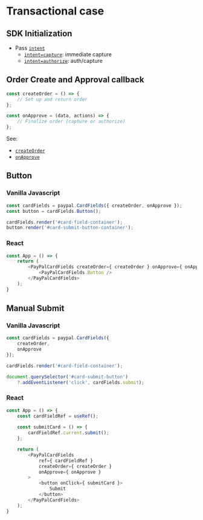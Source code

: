 # Transactional case

## SDK Initialization

- Pass [`intent`](../../initialization.md#intent)
  - [`intent=capture`](../../initialization.md#intent): immediate capture
  - [`intent=authorize`](../../initialization.md#intent): auth/capture

## Order Create and Approval callback

```javascript
const createOrder = () => {
    // Set up and return order
};

const onApprove = (data, actions) => {
    // Finalize order (capture or authorize)
};
```

See:

- [`createOrder`](../../callbacks/createOrder.md)
- [`onApprove`](../../callbacks/onApprove-order.md)

## Button

### Vanilla Javascript

```javascript
const cardFields = paypal.CardFields({ createOrder, onApprove });
const button = cardFields.Button();

cardFields.render('#card-field-container');
button.render('#card-submit-button-container');
```

### React

```javascript
const App = () => {
    return (
        <PayPalCardFields createOrder={ createOrder } onApprove={ onApprove }>
            <PayPalCardFields.Button />
        </PayPalCardFields>
    );
}
```

## Manual Submit

### Vanilla Javascript

```javascript
const cardFields = paypal.CardFields({
    createOrder,
    onApprove
});

cardFields.render('#card-field-container');

document.querySelector('#card-submit-button')
    ?.addEventListener('click', cardFields.submit);
```

### React

```javascript
const App = () => {
    const cardFieldRef = useRef();
    
    const submitCard = () => {
        cardFieldRef.current.submit();
    };

    return (
        <PayPalCardFields
            ref={ cardFieldRef }
            createOrder={ createOrder }
            onApprove={ onApprove }
        >
            <button onClick={ submitCard }>
                Submit
            </button>
        </PayPalCardFields>
    );
}
```